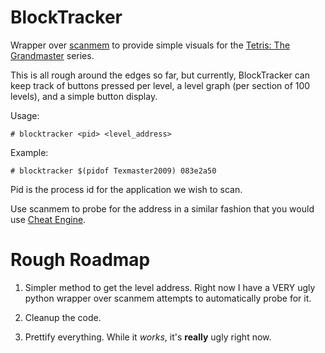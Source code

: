 BlockTracker
============

Wrapper over [scanmem](https://github.com/coolwanglu/scanmem) to provide simple visuals for the [Tetris: The Grandmaster](https://en.wikipedia.org/wiki/Tetris:_The_Grand_Master) series.

This is all rough around the edges so far, but currently, BlockTracker can keep track of buttons pressed per level, a level graph (per section of 100 levels), and a simple button display.

Usage:

    # blocktracker <pid> <level_address>

Example:

    # blocktracker $(pidof Texmaster2009) 083e2a50

Pid is the process id for the application we wish to scan.

Use scanmem to probe for the address in a similar fashion that you would use [Cheat Engine](http://www.cheatengine.org/).


Rough Roadmap
=============

1. Simpler method to get the level address. Right now I have a VERY ugly python wrapper over scanmem attempts to automatically probe for it.

2. Cleanup the code.

3. Prettify everything. While it _works_, it's __really__ ugly right now.
